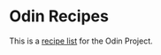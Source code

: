 # Odin Recipes
This is a [recipe list](https://www.theodinproject.com/paths/foundations/courses/foundations/lessons/recipes) for the Odin Project.